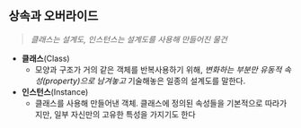 ## 상속과 오버라이드

> *클래스는 설계도, 인스턴스는 설계도를 사용해 만들어진 물건*

- **클래스**(Class)
	- 모양과 구조가 거의 같은 객체를 반복사용하기 위해, *변화하는 부분만 유동적 속성(property)으로 남겨놓고* 기술해놓은 일종의 설계도를 말한다.
- **인스턴스**(Instance)
	- 클래스를 사용해 만들어낸 객체. 클래스에 정의된 속성들을 기본적으로 따라가지만, 일부 자신만의 고유한 특성을 가지기도 한다